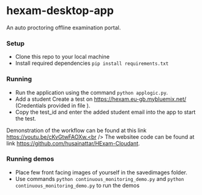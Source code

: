 # hexam-desktop-app
An auto proctoring offline examination portal.

### Setup
* Clone this repo to your local machine
* Install required dependencies `pip install requirements.txt`

### Running 
* Run the application using the command `python applogic.py`.
* Add a student Create a test on https://hexam.eu-gb.mybluemix.net/ (Credentials provided in file ).
* Copy the test_id and enter the added student email into the app to start the test.

Demonstration of the workflow can be found at this link https://youtu.be/cKvGtwFAOXw.<br />
The websitee code can be found at link https://github.com/husainattar/HExam-Cloudant.

### Running demos
* Place few front facing images of yourself in the savedimages folder.
* Use commands `python continuous_monitoring_demo.py` and `python continuous_monitoring_demo.py` to run the demos

